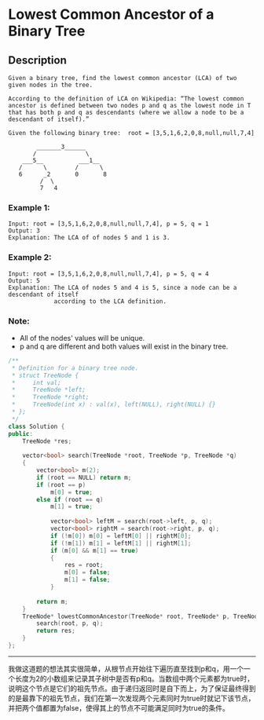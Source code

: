 # Lowest Common Ancestor of a Binary Tree
## Description
```
Given a binary tree, find the lowest common ancestor (LCA) of two given nodes in the tree.

According to the definition of LCA on Wikipedia: “The lowest common ancestor is defined between two nodes p and q as the lowest node in T that has both p and q as descendants (where we allow a node to be a descendant of itself).”

Given the following binary tree:  root = [3,5,1,6,2,0,8,null,null,7,4]

        _______3______
       /              \
    ___5__          ___1__
   /      \        /      \
   6      _2       0       8
         /  \
         7   4
```
### Example 1:
```
Input: root = [3,5,1,6,2,0,8,null,null,7,4], p = 5, q = 1
Output: 3
Explanation: The LCA of of nodes 5 and 1 is 3.
```
### Example 2:
```
Input: root = [3,5,1,6,2,0,8,null,null,7,4], p = 5, q = 4
Output: 5
Explanation: The LCA of nodes 5 and 4 is 5, since a node can be a descendant of itself
             according to the LCA definition.
```
### Note:

   - All of the nodes' values will be unique.
   - p and q are different and both values will exist in the binary tree.
```cpp
/**
 * Definition for a binary tree node.
 * struct TreeNode {
 *     int val;
 *     TreeNode *left;
 *     TreeNode *right;
 *     TreeNode(int x) : val(x), left(NULL), right(NULL) {}
 * };
 */
class Solution {
public:
    TreeNode *res;
    
    vector<bool> search(TreeNode *root, TreeNode *p, TreeNode *q)
    {
        vector<bool> m(2);
        if (root == NULL) return m;
        if (root == p)
            m[0] = true;
        else if (root == q)
            m[1] = true;
        
            vector<bool> leftM = search(root->left, p, q);
            vector<bool> rightM = search(root->right, p, q);
            if (!m[0]) m[0] = leftM[0] || rightM[0];
            if (!m[1]) m[1] = leftM[1] || rightM[1];
            if (m[0] && m[1] == true)
            {
                res = root;
                m[0] = false;
                m[1] = false;
            }
        
        return m;
    }
    TreeNode* lowestCommonAncestor(TreeNode* root, TreeNode* p, TreeNode* q) {
        search(root, p, q);
        return res;
    }
};
```
********************************************
我做这道题的想法其实很简单，从根节点开始往下遍历直至找到p和q，用一个一个长度为2的小数组来记录其子树中是否有p和q。当数组中两个元素都为true时，说明这个节点是它们的祖先节点。由于递归返回时是自下而上，为了保证最终得到的是最靠下的祖先节点，我们在第一次发现两个元素同时为true时就记下该节点，并把两个值都置为false，使得其上的节点不可能满足同时为true的条件。